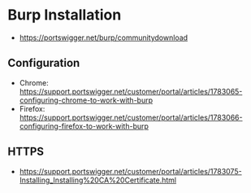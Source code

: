 # Burp Installation

* <https://portswigger.net/burp/communitydownload>

## Configuration

* Chrome: <https://support.portswigger.net/customer/portal/articles/1783065-configuring-chrome-to-work-with-burp>
* Firefox: <https://support.portswigger.net/customer/portal/articles/1783066-configuring-firefox-to-work-with-burp>

## HTTPS

* <https://support.portswigger.net/customer/portal/articles/1783075-Installing_Installing%20CA%20Certificate.html>
